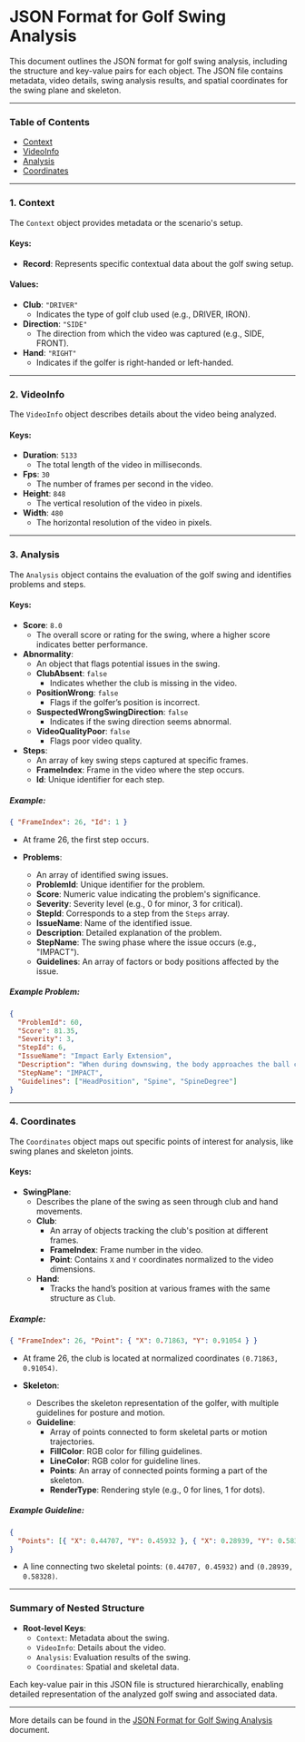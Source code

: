 # JSON Format for Golf Swing Analysis

This document outlines the JSON format for golf swing analysis, including the structure and key-value pairs for each object. The JSON file contains metadata, video details, swing analysis results, and spatial coordinates for the swing plane and skeleton.

---

### **Table of Contents**
- [Context](#1-context)
- [VideoInfo](#2-videoinfo)
- [Analysis](#3-analysis)
- [Coordinates](#4-coordinates)
---

### **1. Context**
The `Context` object provides metadata or the scenario's setup. 

#### Keys:
- **Record**: Represents specific contextual data about the golf swing setup.

#### Values:
- **Club**: `"DRIVER"`  
  - Indicates the type of golf club used (e.g., DRIVER, IRON).
- **Direction**: `"SIDE"`  
  - The direction from which the video was captured (e.g., SIDE, FRONT).
- **Hand**: `"RIGHT"`  
  - Indicates if the golfer is right-handed or left-handed.

---

### **2. VideoInfo**
The `VideoInfo` object describes details about the video being analyzed.

#### Keys:
- **Duration**: `5133`  
  - The total length of the video in milliseconds.
- **Fps**: `30`  
  - The number of frames per second in the video.
- **Height**: `848`  
  - The vertical resolution of the video in pixels.
- **Width**: `480`  
  - The horizontal resolution of the video in pixels.

---

### **3. Analysis**
The `Analysis` object contains the evaluation of the golf swing and identifies problems and steps.

#### Keys:
- **Score**: `8.0`  
  - The overall score or rating for the swing, where a higher score indicates better performance.
- **Abnormality**:  
  - An object that flags potential issues in the swing.
  - **ClubAbsent**: `false`  
    - Indicates whether the club is missing in the video.  
  - **PositionWrong**: `false`  
    - Flags if the golfer’s position is incorrect.  
  - **SuspectedWrongSwingDirection**: `false`  
    - Indicates if the swing direction seems abnormal.  
  - **VideoQualityPoor**: `false`  
    - Flags poor video quality.
- **Steps**:  
  - An array of key swing steps captured at specific frames.
  - **FrameIndex**: Frame in the video where the step occurs.
  - **Id**: Unique identifier for each step.

##### Example:
```json
{ "FrameIndex": 26, "Id": 1 }
```
  - At frame 26, the first step occurs.

- **Problems**:  
  - An array of identified swing issues.
  - **ProblemId**: Unique identifier for the problem.
  - **Score**: Numeric value indicating the problem's significance.
  - **Severity**: Severity level (e.g., 0 for minor, 3 for critical).  
  - **StepId**: Corresponds to a step from the `Steps` array.
  - **IssueName**: Name of the identified issue.
  - **Description**: Detailed explanation of the problem.
  - **StepName**: The swing phase where the issue occurs (e.g., "IMPACT").
  - **Guidelines**: An array of factors or body positions affected by the issue.

##### Example Problem:
```json
{
  "ProblemId": 60,
  "Score": 81.35,
  "Severity": 3,
  "StepId": 6,
  "IssueName": "Impact Early Extension",
  "Description": "When during downswing, the body approaches the ball causing impact to occur prematurely.",
  "StepName": "IMPACT",
  "Guidelines": ["HeadPosition", "Spine", "SpineDegree"]
}
```

---

### **4. Coordinates**
The `Coordinates` object maps out specific points of interest for analysis, like swing planes and skeleton joints.

#### Keys:
- **SwingPlane**: 
  - Describes the plane of the swing as seen through club and hand movements.
  - **Club**:  
    - An array of objects tracking the club's position at different frames.  
    - **FrameIndex**: Frame number in the video.
    - **Point**: Contains `X` and `Y` coordinates normalized to the video dimensions.
  - **Hand**:  
    - Tracks the hand’s position at various frames with the same structure as `Club`.

##### Example:
```json
{ "FrameIndex": 26, "Point": { "X": 0.71863, "Y": 0.91054 } }
```
  - At frame 26, the club is located at normalized coordinates `(0.71863, 0.91054)`.

- **Skeleton**:  
  - Describes the skeleton representation of the golfer, with multiple guidelines for posture and motion.
  - **Guideline**:  
    - Array of points connected to form skeletal parts or motion trajectories.
    - **FillColor**: RGB color for filling guidelines.
    - **LineColor**: RGB color for guideline lines.
    - **Points**: An array of connected points forming a part of the skeleton.
    - **RenderType**: Rendering style (e.g., 0 for lines, 1 for dots).

##### Example Guideline:
```json
{
  "Points": [{ "X": 0.44707, "Y": 0.45932 }, { "X": 0.28939, "Y": 0.58328 }]
}
```
  - A line connecting two skeletal points: `(0.44707, 0.45932)` and `(0.28939, 0.58328)`.

---

### Summary of Nested Structure
- **Root-level Keys**:
  - `Context`: Metadata about the swing.
  - `VideoInfo`: Details about the video.
  - `Analysis`: Evaluation results of the swing.
  - `Coordinates`: Spatial and skeletal data.

Each key-value pair in this JSON file is structured hierarchically, enabling detailed representation of the analyzed golf swing and associated data.

---
More details can be found in the [JSON Format for Golf Swing Analysis](https://www.notion.so/moais/SwingResult-JSON-Specification-1266f3028c3c81f88e9df0dc45358316?pvs=4) document.